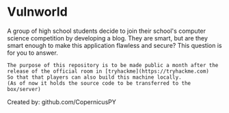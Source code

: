 # Vulnworld
A group of high school students decide to join their school's computer science competition by developing a blog. 
They are smart, but are they smart enough to make this application flawless and secure? This question is for you to answer.

```
The purpose of this repository is to be made public a month after the release of the official room in [tryhackme](https://tryhackme.com)
So that that players can also build this machine locally.
(As of now it holds the source code to be transferred to the box/server)
```

Created by: github.com/CopernicusPY
